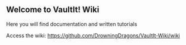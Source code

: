 ## Welcome to VaultIt! Wiki

Here you will find documentation and written tutorials

Access the wiki: https://github.com/DrowningDragons/VaultIt-Wiki/wiki
